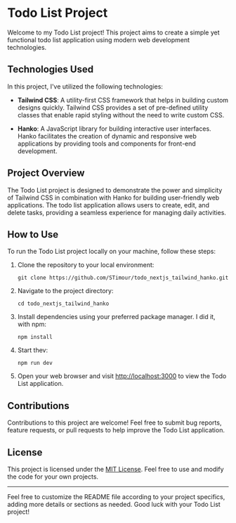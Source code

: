 
# Todo List Project

Welcome to my Todo List project! This project aims to create a simple yet functional todo list application using modern web development technologies.

## Technologies Used

In this project, I've utilized the following technologies:

- **Tailwind CSS**: A utility-first CSS framework that helps in building custom designs quickly. Tailwind CSS provides a set of pre-defined utility classes that enable rapid styling without the need to write custom CSS.

- **Hanko**: A JavaScript library for building interactive user interfaces. Hanko facilitates the creation of dynamic and responsive web applications by providing tools and components for front-end development.

## Project Overview

The Todo List project is designed to demonstrate the power and simplicity of Tailwind CSS in combination with Hanko for building user-friendly web applications. The todo list application allows users to create, edit, and delete tasks, providing a seamless experience for managing daily activities.

## How to Use

To run the Todo List project locally on your machine, follow these steps:

1. Clone the repository to your local environment:

   ```
   git clone https://github.com/STimour/todo_nextjs_tailwind_hanko.git
   ```

2. Navigate to the project directory:

   ```
   cd todo_nextjs_tailwind_hanko
   ```

3. Install dependencies using your preferred package manager. I did it, with npm:

   ```
   npm install
   ```

4. Start thev:

   ```
   npm run dev
   ```

5. Open your web browser and visit [http://localhost:3000](http://localhost:3000) to view the Todo List application.

## Contributions

Contributions to this project are welcome! Feel free to submit bug reports, feature requests, or pull requests to help improve the Todo List application.

## License

This project is licensed under the [MIT License](LICENSE). Feel free to use and modify the code for your own projects.

---

Feel free to customize the README file according to your project specifics, adding more details or sections as needed. Good luck with your Todo List project!